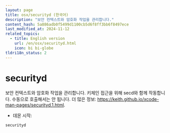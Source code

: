 ```yaml
---
layout: page
title: osx/securityd (한국어)
description: "보안 컨텍스트와 암호화 작업을 관리합니다."
content_hash: 5a886adb0f5499d1100cb5d6f8ff3bb6f8497ece
last_modified_at: 2024-11-12
related_topics:
  - title: English version
    url: /en/osx/securityd.html
    icon: bi bi-globe
tldri18n_status: 2
---
```

# securityd

보안 컨텍스트와 암호화 작업을 관리합니다.
키체인 접근을 위해 secd와 함께 작동합니다.
수동으로 호출해서는 안 됩니다.
더 많은 정보: <https://keith.github.io/xcode-man-pages/securityd.1.html>.

- 데몬 시작:

`securityd`
